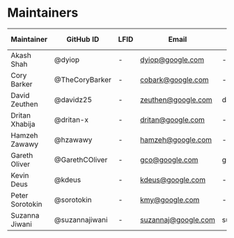 # Maintainers

| Maintainer      | GitHub ID       | LFID | Email                | Chat ID    | Company Affiliation | Scope     |
|-----------------|-----------------|------|----------------------|------------| ------------------- | --------- |
| Akash Shah      | @dyiop          | -    | dyiop@google.com     | -          | Google LLC          | -         |
| Cory Barker     | @TheCoryBarker  | -    | cobark@google.com    | -          | Google LLC          | -         |
| David Zeuthen   | @davidz25       | -    | zeuthen@google.com   | davidz25   | Google LLC          | -         |
| Dritan Xhabija  | @dritan-x       | -    | dritan@google.com    | -          | Google LLC          | -         |
| Hamzeh Zawawy   | @hzawawy        | -    | hamzeh@google.com    | -          | Google LLC          | -         |
| Gareth Oliver   | @GarethCOliver  | -    | gco@google.com       | gco_google | Google LLC          | -         |
| Kevin Deus      | @kdeus          | -    | kdeus@google.com     | -          | Google LLC          | -         |
| Peter Sorotokin | @sorotokin      | -    | kmy@google.com       | -          | Google LLC          | -         |
| Suzanna Jiwani  | @suzannajiwani  | -    | suzannaj@google.com  | suzannaj   | Google LLC          | -         |
